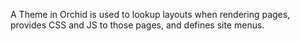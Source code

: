 ---
---

A Theme in Orchid is used to lookup layouts when rendering pages, provides CSS and JS to those pages, and defines site 
menus.